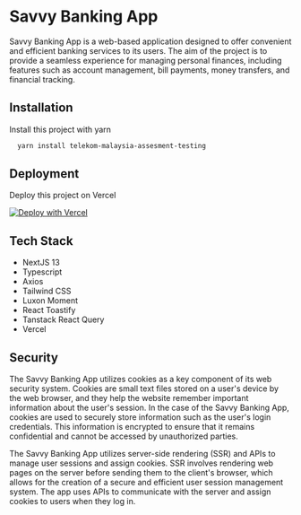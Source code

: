 
# Savvy Banking App

Savvy Banking App is a web-based application designed to offer convenient and efficient banking services to its users. The aim of the project is to provide a seamless experience for managing personal finances, including features such as account management, bill payments, money transfers, and financial tracking. 




## Installation

Install this project with yarn

```bash
  yarn install telekom-malaysia-assesment-testing

```
    
## Deployment

Deploy this project on Vercel

[![Deploy with Vercel](https://vercel.com/button)](https://vercel.com/new/clone?repository-url=https%3A%2F%2Fgithub.com%2Ffirdisml%2Ftelekom-malaysia-assesment-testing)


## Tech Stack

- NextJS 13
- Typescript
- Axios
- Tailwind CSS
- Luxon Moment
- React Toastify
- Tanstack React Query
- Vercel


## Security

The Savvy Banking App utilizes cookies as a key component of its web security system. Cookies are small text files stored on a user's device by the web browser, and they help the website remember important information about the user's session. In the case of the Savvy Banking App, cookies are used to securely store information such as the user's login credentials. This information is encrypted to ensure that it remains confidential and cannot be accessed by unauthorized parties.

The Savvy Banking App utilizes server-side rendering (SSR) and APIs to manage user sessions and assign cookies. SSR involves rendering web pages on the server before sending them to the client's browser, which allows for the creation of a secure and efficient user session management system. The app uses APIs to communicate with the server and assign cookies to users when they log in. 
